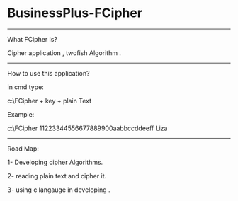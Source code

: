# BusinessPlus-FCipher
_________________________
What FCipher is? 

Cipher application , twofish Algorithm .
_____________________________________
How to use this application?

in cmd type:

c:\FCipher + key + plain Text

Example:

c:\FCipher 11223344556677889900aabbccddeeff Liza

________________________________________
Road Map:

1- Developing cipher Algorithms.

2- reading plain text and cipher it.

3- using c langauge in developing .


